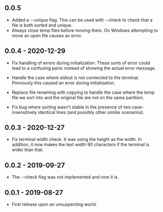 ## 0.0.5

* Added a --unique flag. This can be used with --check to check that a file is
  both sorted and unique.
* Always close temp files before moving them. On Windows attempting to move an
  open file causes an error.


## 0.0.4 - 2020-12-29

* Fix handling of errors during initialization. These sorts of error could
  lead to a confusing panic instead of showing the actual error message.
  
* Handle the case where stdout is not connected to the terminal. Previously
  this caused an error during initialization.

* Replace file renaming with copying to handle the case where the temp file we
  sort into and the original file are not on the same partition.

* Fix bug where sorting wasn't stable in the presence of two
  case-insensitively identical lines (and possibly other similar scenarios).


## 0.0.3 - 2020-12-27

* Fix terminal width check. It was using the height as the width. In addition,
  it now makes the text width 90 characters if the terminal is wider than
  that.


## 0.0.2 - 2019-09-27

* The --check flag was not implemented and now it is.


## 0.0.1 - 2019-08-27

* First release upon an unsuspecting world.
